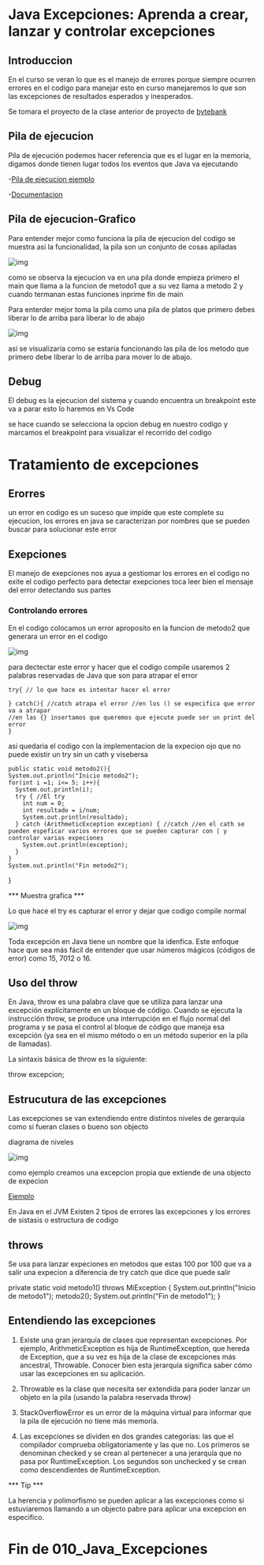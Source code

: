 # Java Excepciones: Aprenda a crear, lanzar y controlar excepciones

## Introduccion

En el curso se veran lo que es el manejo de errores porque siempre ocurren errores en el codigo para manejar esto en curso manejaremos lo que son las excepciones de resultados esperados y inesperados.

Se tomara el proyecto de la clase anterior de proyecto de [bytebank](./java-herencia-polimorfismo/src/bytebank)

## Pila de ejecucion 

Pila de ejecución podemos hacer referencia que es el lugar en la memoria, digamos donde tienen lugar todos los eventos que Java va ejecutando

-[Pila de ejecucion ejemplo](./Java-pila-ejecucion/src/Flujo.java)

-[Documentacion](https://docs.oracle.com/en/java/javase/19/docs/api/java.base/java/lang/Exception.html)

## Pila de ejecucion-Grafico

Para entender mejor como funciona la pila de ejecucion del codigo se muestra asi la funcionalidad, la pila son un conjunto de cosas apiladas

![img](Piladeejecucion.png)

como se observa la ejecucion va en una pila donde empieza primero el main que llama a la funcion de metodo1 que a su vez llama a metodo 2 y cuando termanan estas funciones inprime fin de main

Para enterder mejor toma la pila como una pila de platos que primero debes liberar lo de arriba para liberar lo de abajo

![img](tiempopila.png)

asi se visualizaria como se estaria funcionando las pila de los metodo que primero debe liberar lo de arriba para mover lo de abajo.

## Debug

El debug es la ejecucion del sistema y cuando encuentra un breakpoint este va a parar esto lo haremos en Vs Code 

se hace cuando se selecciona la opcion debug en nuestro codigo y marcamos el breakpoint para visualizar el recorrido del codigo 

# Tratamiento de excepciones 

## Erorres

un error en codigo es un suceso que impide que este complete su ejecucion, los errores en java se caracterizan por nombres que se pueden buscar para solucionar este error 

## Exepciones

El manejo de exepciones nos ayua a gestiomar los errores en el codigo no exite el codigo perfecto para detectar exepciones toca leer bien el mensaje del error detectando sus partes 

### Controlando errores

En el codigo colocamos un error aproposito en la funcion de metodo2 que generara un error en el codigo

![img](Controlando%20errores.png)

para dectectar este error y hacer que el codigo compile usaremos 2 palabras reservadas de Java que son para atrapar el error 

    try{ // lo que hace es intentar hacer el error 

    } catch(){ //catch atrapa el error //en los () se especifica que error va a atrapar
    //en las {} insertamos que queremos que ejecute puede ser un print del error 
    }

asi quedaria el codigo con la implementacion de la expecion ojo que no puede existir un try sin un cath y visebersa

    public static void metodo2(){
    System.out.println("Inicio metodo2");
    for(int i =1; i<= 5; i++){
      System.out.println(i);
      try { //El try 
        int num = 0;
        int resultado = i/num;
        System.out.println(resultado);
      } catch (ArithmeticException exception) { //catch //en el cath se pueden espeficar varios errores que se pueden capturar con | y controlar varias expeciones 
        System.out.println(exception);       
      }
    }
    System.out.println("Fin metodo2");
  }


*** Muestra grafica ***

Lo que hace el try es capturar el error y dejar que codigo compile normal

![img](capturaerror.png)

Toda excepción en Java tiene un nombre que la idenfica. Este enfoque hace que sea más fácil de entender que usar números mágicos (códigos de error) como 15, 7012 o 16.


## Uso del throw

En Java, throw es una palabra clave que se utiliza para lanzar una excepción explícitamente en un bloque de código. Cuando se ejecuta la instrucción throw, se produce una interrupción en el flujo normal del programa y se pasa el control al bloque de código que maneja esa excepción (ya sea en el mismo método o en un método superior en la pila de llamadas).

La sintaxis básica de throw es la siguiente:

  throw excepcion;

## Estrucutura de las excepciones 

Las excepciones se van extendiendo entre distintos niveles de gerarquia como si fueran clases o bueno son objecto 

diagrama de niveles 

![img](Jerarquia.png)

como ejemplo creamos una excepcion propia que extiende de una objecto de expecion 

[Ejemplo](./Java-pila-ejecucion/src/MiException.java)

En Java en el JVM Existen 2 tipos de errores las excepciones y los errores de sistasis o estructura de codigo

## throws

Se usa para lanzar expeciones en metodos que estas 100 por 100 que va a salir una expecion a diferencia de try catch que dice que puede salir 

  private static void metodo1() throws MiException {
    System.out.println("Inicio de metodo1");
      metodo2();
    System.out.println("Fin de metodo1");
  }

## Entendiendo las excepciones 

1) Existe una gran jerarquía de clases que representan excepciones. Por ejemplo, ArithmeticException es hija de RuntimeException, que hereda de Exception, que a su vez es hija de la clase de excepciones más ancestral, Throwable. Conocer bien esta jerarquía significa saber cómo usar las excepciones en su aplicación.

2) Throwable es la clase que necesita ser extendida para poder lanzar un objeto en la pila (usando la palabra reservada throw)

3) StackOverflowError es un error de la máquina virtual para informar que la pila de ejecución no tiene más memoria.

4) Las excepciones se dividen en dos grandes categorías: las que el compilador comprueba obligatoriamente y las que no. Los primeros se denominan checked y se crean al pertenecer a una jerarquía que no pasa por RuntimeException. Los segundos son unchecked y se crean como descendientes de RuntimeException.

*** Tip ***

La herencia y polimorfismo se pueden aplicar a las excepciones como si estuviaremos llamando a un objecto pabre para aplicar una excepcion en especifico.

# Fin de 010_Java_Excepciones